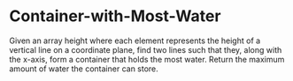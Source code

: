 # Container-with-Most-Water
Given an array height where each element represents the height of a vertical line on a coordinate plane, find two lines such that they, along with the x-axis, form a container that holds the most water. Return the maximum amount of water the container can store.

